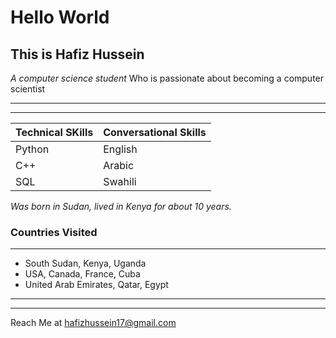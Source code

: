 # **Hello World**

## This is Hafiz Hussein

_A computer science student_ Who is passionate about becoming a computer scientist

---
---

| Technical SKills| Conversational Skills|
|--------------------|--------------------|
|Python | English|
|C++     | Arabic|
|SQL     | Swahili|

_Was born in Sudan, lived in Kenya for about 10 years._

 ### Countries Visited

 ---

* South Sudan, Kenya, Uganda
* USA, Canada, France, Cuba
* United Arab Emirates, Qatar, Egypt

---
---
Reach Me at <hafizhussein17@gmail.com>
